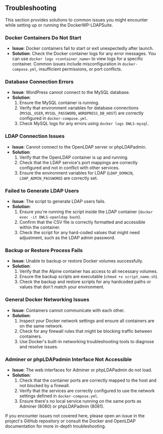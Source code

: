 ## Troubleshooting

This section provides solutions to common issues you might encounter while setting up or running the DockerWP-LDAPSuite. 

### Docker Containers Do Not Start

- **Issue**: Docker containers fail to start or exit unexpectedly after launch.
- **Solution**: Check the Docker container logs for any error messages. You can use `docker logs <container_name>` to view logs for a specific container. Common issues include misconfiguration in `docker-compose.yml`, insufficient permissions, or port conflicts.

### Database Connection Errors

- **Issue**: WordPress cannot connect to the MySQL database.
- **Solution**: 
  1. Ensure the MySQL container is running. 
  2. Verify that environment variables for database connections (`MYSQL_USER`, `MYSQL_PASSWORD`, `WORDPRESS_DB_HOST`) are correctly configured in `docker-compose.yml`.
  3. Check MySQL logs for any errors using `docker logs DWLS-mysql`.

### LDAP Connection Issues

- **Issue**: Cannot connect to the OpenLDAP server or phpLDAPadmin.
- **Solution**: 
  1. Verify that the OpenLDAP container is up and running.
  2. Check that the LDAP service's port mappings are correctly configured and not in conflict with other services.
  3. Ensure the environment variables for LDAP (`LDAP_DOMAIN`, `LDAP_ADMIN_PASSWORD`) are correctly set.

### Failed to Generate LDAP Users

- **Issue**: The script to generate LDAP users fails.
- **Solution**: 
  1. Ensure you're running the script inside the LDAP container (`docker exec -it DWLS-openldap bash`).
  2. Confirm that the CSV file is correctly formatted and accessible within the container.
  3. Check the script for any hard-coded values that might need adjustment, such as the LDAP admin password.

### Backup or Restore Process Fails

- **Issue**: Unable to backup or restore Docker volumes successfully.
- **Solution**: 
  1. Verify that the Alpine container has access to all necessary volumes.
  2. Ensure the backup scripts are executable (`chmod +x script_name.sh`).
  3. Check the backup and restore scripts for any hardcoded paths or values that don't match your environment.

### General Docker Networking Issues

- **Issue**: Containers cannot communicate with each other.
- **Solution**: 
  1. Inspect your Docker network settings and ensure all containers are on the same network.
  2. Check for any firewall rules that might be blocking traffic between containers.
  3. Use Docker's built-in networking troubleshooting tools to diagnose and resolve issues.

### Adminer or phpLDAPadmin Interface Not Accessible

- **Issue**: The web interfaces for Adminer or phpLDAPadmin do not load.
- **Solution**: 
  1. Check that the container ports are correctly mapped to the host and not blocked by a firewall.
  2. Verify that the services are correctly configured to use the network settings defined in `docker-compose.yml`.
  3. Ensure there's no local service running on the same ports as Adminer (8080) or phpLDAPadmin (8081).

If you encounter issues not covered here, please open an issue in the project's GitHub repository or consult the Docker and OpenLDAP documentation for more in-depth troubleshooting.
